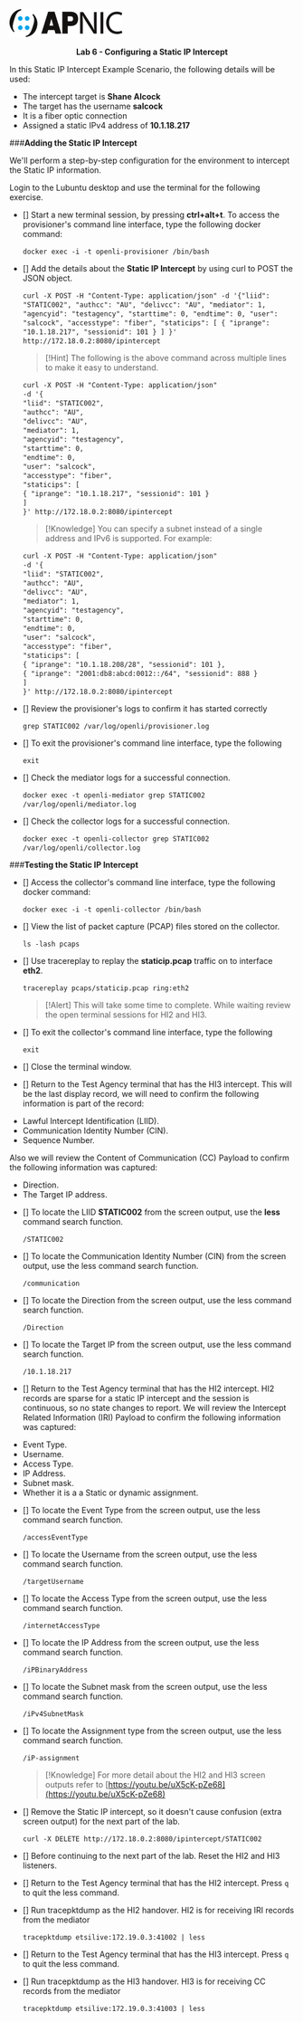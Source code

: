 ![](images/apnic_logo.png)

<center><b>Lab 6 - Configuring a Static IP Intercept</b></center>

In this Static IP Intercept Example Scenario, the following details will be used:
* The intercept target is **Shane Alcock**
* The target has the username **salcock**
* It is a fiber optic connection
* Assigned a static IPv4 address of **10.1.18.217**

###**Adding the Static IP Intercept**

We'll perform a step-by-step configuration for the environment to intercept the Static IP information.  

Login to the Lubuntu desktop and use the terminal for the following exercise. 

- [] Start a new terminal session, by pressing **ctrl+alt+t**. To access the provisioner's command line interface, type the following docker command: 

    ```
    docker exec -i -t openli-provisioner /bin/bash
	```

- [] Add the details about the **Static IP Intercept** by using curl to POST the JSON object.

	```
	curl -X POST -H "Content-Type: application/json" -d '{"liid": "STATIC002", "authcc": "AU", "delivcc": "AU", "mediator": 1, "agencyid": "testagency", "starttime": 0, "endtime": 0, "user": "salcock", "accesstype": "fiber", "staticips": [ { "iprange": "10.1.18.217", "sessionid": 101 } ] }' http://172.18.0.2:8080/ipintercept
	```

	>[!Hint] The following is the above command across multiple lines to make it easy to understand.

	```PowerShell-nocode
	curl -X POST -H "Content-Type: application/json"
	-d '{
	"liid": "STATIC002",
	"authcc": "AU",
	"delivcc": "AU",
	"mediator": 1,
	"agencyid": "testagency",
	"starttime": 0,
	"endtime": 0,
	"user": "salcock",
	"accesstype": "fiber",
	"staticips": [
	{ "iprange": "10.1.18.217", "sessionid": 101 }
	]
	}' http://172.18.0.2:8080/ipintercept
	```

	>[!Knowledge] You can specify a subnet instead of a single address and IPv6 is supported. For example:

	```PowerShell-nocode
	curl -X POST -H "Content-Type: application/json"
	-d '{
	"liid": "STATIC002",
	"authcc": "AU",
	"delivcc": "AU",
	"mediator": 1,
	"agencyid": "testagency",
	"starttime": 0,
	"endtime": 0,
	"user": "salcock",
	"accesstype": "fiber",
	"staticips": [
	{ "iprange": "10.1.18.208/28", "sessionid": 101 },
	{ "iprange": "2001:db8:abcd:0012::/64", "sessionid": 888 }
	]
	}' http://172.18.0.2:8080/ipintercept
	```

- [] Review the provisioner's logs to confirm it has started correctly

    ```
    grep STATIC002 /var/log/openli/provisioner.log
	```

- [] To exit the provisioner's command line interface, type the following

    ```
    exit
	```

- [] Check the mediator logs for a successful connection.

    ```
    docker exec -t openli-mediator grep STATIC002 /var/log/openli/mediator.log
	```

- [] Check the collector logs for a successful connection.

    ```
    docker exec -t openli-collector grep STATIC002 /var/log/openli/collector.log
	```

###**Testing the Static IP Intercept**

- [] Access the collector's command line interface, type the following docker command: 

    ```
    docker exec -i -t openli-collector /bin/bash
	```

- [] View the list of packet capture (PCAP) files stored on the collector.

	```
	ls -lash pcaps
	```

- [] Use tracereplay to replay the **staticip.pcap** traffic on to interface **eth2**.

	```
	tracereplay pcaps/staticip.pcap ring:eth2
	```

	>[!Alert] This will take some time to complete. While waiting review the open terminal sessions for HI2 and HI3.

- [] To exit the collector's command line interface, type the following

    ```
    exit
	```

- [] Close the terminal window.

- [] Return to the Test Agency terminal that has the HI3 intercept. This will be the last display record, we will need to confirm the following information is part of the record:

* Lawful Intercept Identification (LIID).
* Communication Identity Number (CIN).
* Sequence Number.

Also we will review the Content of Communication (CC) Payload to confirm the following information was captured:

* Direction.
* The Target IP address.

- [] To locate the LIID **STATIC002** from the screen output, use the **less** command search function.

    ```
    /STATIC002
	```

- [] To locate the Communication Identity Number (CIN) from the screen output, use the less command search function. 

    ```
    /communication
	```

- [] To locate the Direction from the screen output, use the less command search function. 

    ```
    /Direction
	```

- [] To locate the Target IP from the screen output, use the less command search function. 

    ```
    /10.1.18.217
	```

- [] Return to the Test Agency terminal that has the HI2 intercept. HI2 records are sparse for a static IP intercept and the session is continuous, so no state changes to report. We will review the Intercept Related Information (IRI) Payload to confirm the following information was captured:

* Event Type.
* Username.
* Access Type.
* IP Address.
* Subnet mask.
* Whether it is a a Static or dynamic assignment.

- [] To locate the Event Type from the screen output, use the less command search function. 

    ```
    /accessEventType
	```

- [] To locate the Username from the screen output, use the less command search function. 

    ```
    /targetUsername
	```

- [] To locate the Access Type from the screen output, use the less command search function. 

    ```
    /internetAccessType
	```

- [] To locate the IP Address from the screen output, use the less command search function. 

    ```
    /iPBinaryAddress
	```

- [] To locate the Subnet mask from the screen output, use the less command search function. 

    ```
    /iPv4SubnetMask
	```

- [] To locate the Assignment type from the screen output, use the less command search function. 

    ```
    /iP-assignment
	```

	>[!Knowledge] For more detail about the HI2 and HI3 screen outputs refer to [https://youtu.be/uX5cK-pZe68](https://youtu.be/uX5cK-pZe68)

- [] Remove the Static IP intercept, so it doesn't cause confusion (extra screen output) for the next part of the lab.

	```
	curl -X DELETE http://172.18.0.2:8080/ipintercept/STATIC002
	```

- [] Before continuing to the next part of the lab. Reset the HI2 and HI3 listeners.

- [] Return to the Test Agency terminal that has the HI2 intercept. Press `q` to quit the less command.

- [] Run tracepktdump as the HI2 handover. HI2 is for receiving IRI records from the mediator

    ```
    tracepktdump etsilive:172.19.0.3:41002 | less
	```

- [] Return to the Test Agency terminal that has the HI3 intercept. Press `q` to quit the less command.

- [] Run tracepktdump as the HI3 handover. HI3 is for receiving CC records from the mediator

    ```
    tracepktdump etsilive:172.19.0.3:41003 | less
    ```
